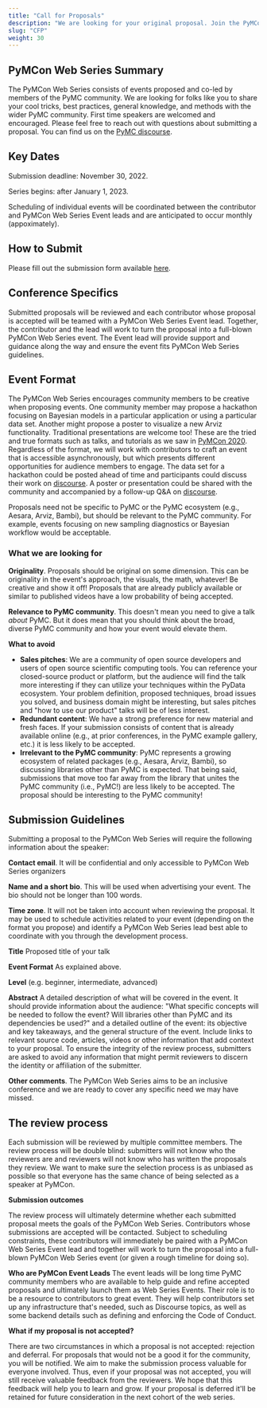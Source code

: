```yaml
---
title: "Call for Proposals"
description: "We are looking for your original proposal. Join the PyMCon Web Series today!"
slug: "CFP"
weight: 30
---
```


## PyMCon Web Series Summary

The PyMCon Web Series consists of events proposed and co-led by members of the PyMC community.  We are looking for folks like you to share your cool tricks, best practices, general knowledge, and methods with the wider PyMC community.  First time speakers are welcomed and encouraged. Please feel free to reach out with questions about submitting a proposal.  You can find us on the [PyMC discourse](https://discourse.pymc.io/).

## Key Dates
Submission deadline: November 30, 2022.

Series begins: after January 1, 2023.

Scheduling of individual events will be coordinated between the contributor and PyMCon Web Series Event leads and are anticipated to occur monthly (appoximately).

## How to Submit
Please fill out the submission form available [here](https://forms.gle/GWdiUAPtKsr5mMm99).

## Conference Specifics

Submitted proposals will be reviewed and each contributor whose proposal is accepted will be teamed with a PyMCon Web Series Event lead.
Together, the contributor and the lead will work to turn the proposal into a full-blown PyMCon Web Series event.
The Event lead will provide support and guidance along the way and ensure the event fits PyMCon Web Series guidelines.

## Event Format

The PyMCon Web Series encourages community members to be creative when proposing events.
One community member may propose a hackathon focusing on Bayesian models in a particular application or using a particular data set.
Another might propose a poster to visualize a new Arviz functionality.
Traditional presentations are welcome too!
These are the tried and true formats such as talks, and tutorials as we saw in [PyMCon 2020](https://pymc-devs.github.io/pymcon//schedule).
Regardless of the format, we will work with contributors to craft an event that is accessible asynchronously,
but which presents different opportunities for audience members to engage.
The data set for a hackathon could be posted ahead of time and participants could discuss their work on [discourse](https://discourse.pymc.io/).
A poster or presentation could be shared with the community and accompanied by a follow-up Q&A on [discourse](https://discourse.pymc.io/).

Proposals need not be specific to PyMC or the PyMC ecosystem (e.g., Aesara, Arviz, Bambi),
but should be relevant to the PyMC community.
For example, events focusing on new sampling diagnostics or Bayesian workflow would be acceptable.

### What we are looking for

**Originality**. Proposals should be original on some dimension.  This can be originality in the event's approach, the visuals, the math, whatever! Be creative and show it off! Proposals that are already publicly available or similar to published videos have a low probability of being accepted.

**Relevance to PyMC community**. This doesn't mean you need to give a talk *about* PyMC. But it does mean that you should think about the broad, diverse PyMC community and how your event would elevate them.


**What to avoid**

- **Sales pitches**:  We are a community of open source developers and users of open source scientific computing tools. You can reference your closed-source product or platform, but the audience will find the talk more interesting if they can utilize your techniques within the PyData ecosystem. Your problem definition, proposed techniques, broad issues you solved, and business domain might be interesting, but sales pitches and "how to use our product" talks will be of less interest.
- **Redundant content**: We have a strong preference for new material and fresh faces.  If your submission consists of content that is already available online (e.g., at prior conferences, in the PyMC example gallery, etc.) it is less likely to be accepted.
- **Irrelevant to the PyMC community**: PyMC represents a growing ecosystem of related packages (e.g., Aesara, Arviz, Bambi), so discussing libraries other than PyMC is expected.  That being said, submissions that move too far away from the library that unites the PyMC community (i.e., PyMC!) are less likely to be accepted.  The proposal should be interesting to the PyMC community!


## Submission Guidelines
Submitting a proposal to the PyMCon Web Series will require the following information about the speaker:

**Contact email**. It will be confidential and only accessible to PyMCon Web Series organizers

**Name and a short bio**. This will be used when advertising your event. The bio should not be longer than 100 words.

**Time zone**. It will not be taken into account when reviewing the proposal. It may be used to schedule activities related to your event (depending on the format you propose) and identify a PyMCon Web Series lead best able to coordinate with you through the development process.

**Title** Proposed title of your talk

**Event Format** As explained above.

**Level** (e.g. beginner, intermediate, advanced)

**Abstract**  A detailed description of what will be covered in the event. It should provide information about the audience: "What specific concepts will be needed to follow the event? Will libraries other than PyMC and its dependencies be used?" and a detailed outline of the event: its objective and key takeaways, and the general structure of the event. Include links to relevant source code, articles, videos or other information that add context to your proposal.  To ensure the integrity of the review process, submitters are asked to avoid any information that might permit reviewers to discern the identity or affiliation of the submitter.

**Other comments**. The PyMCon Web Series aims to be an inclusive conference and we are ready to cover any specific need we may have missed.

## The review process

Each submission will be reviewed by multiple committee members.  The review process will be double blind: submitters will not know who the reviewers are and reviewers will not know who has written the proposals they review.  We want to make sure the selection process is as unbiased as possible so that everyone has the same chance of being selected as a speaker at PyMCon.

**Submission outcomes**

The review process will ultimately determine whether each submitted proposal meets the goals of the PyMCon Web Series.
Contributors whose submissions are accepted will be contacted.
Subject to scheduling constraints, these contributors will immediately be paired with a PyMCon Web Series Event lead and together will work to turn the proposal into a full-blown PyMCon Web Series event (or given a rough timeline for doing so).

**Who are PyMCon Event Leads**
The event leads will be long time PyMC community members who are available to help guide and refine accepted proposals and ultimately launch them as Web Series Events.
Their role is to be a resource to contributors to great event. 
They will help contributors set up any infrastructure that's needed, such as Discourse topics, as well as some backend details such as defining and enforcing the Code of Conduct.

**What if my proposal is not accepted?**

There are two circumstances in which a proposal is not accepted: rejection and deferral.
For proposals that would not be a good it for the community, you will be notified.
We aim to make the submission process valuable for everyone involved.
Thus, even if your proposal was not accepted, you will still receive valuable feedback from the reviewers.
We hope that this feedback will help you to learn and grow.
If your proposal is deferred it'll be retained for future consideration in the next cohort of the web series.

